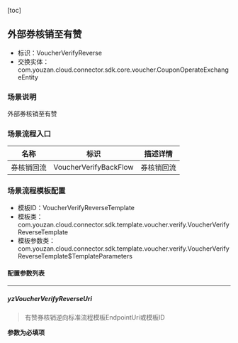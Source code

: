 [toc]

## 外部券核销至有赞
- 标识：VoucherVerifyReverse
- 交换实体：com.youzan.cloud.connector.sdk.core.voucher.CouponOperateExchangeEntity
### 场景说明
外部券核销至有赞
### 场景流程入口

名称 | 标识 | 描述详情
---|---|---
券核销回流 | VoucherVerifyBackFlow | 券核销回流

### 场景流程模板配置
- 模板ID：VoucherVerifyReverseTemplate
- 模板类：com.youzan.cloud.connector.sdk.template.voucher.verify.VoucherVerifyReverseTemplate
- 模板参数类：com.youzan.cloud.connector.sdk.template.voucher.verify.VoucherVerifyReverseTemplate$TemplateParameters

#### 配置参数列表

---
##### yzVoucherVerifyReverseUri
> 有赞券核销逆向标准流程模板EndpointUri或模板ID

**参数为必填项**


